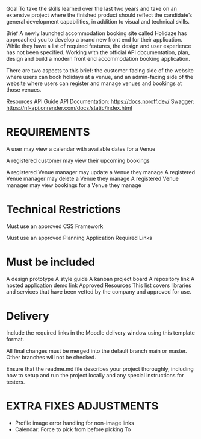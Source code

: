 Goal
To take the skills learned over the last two years and take on an extensive project where the finished product should reflect the candidate’s general development capabilities, in addition to visual and technical skills.

Brief
A newly launched accommodation booking site called Holidaze has approached you to develop a brand new front end for their application. While they have a list of required features, the design and user experience has not been specified. Working with the official API documentation, plan, design and build a modern front end accommodation booking application.

There are two aspects to this brief: the customer-facing side of the website where users can book holidays at a venue, and an admin-facing side of the website where users can register and manage venues and bookings at those venues.

Resources
API Guide API Documentation: https://docs.noroff.dev/
Swagger: https://nf-api.onrender.com/docs/static/index.html

# REQUIREMENTS

<!-- A user may view a list of Venues -->

<!-- A user may search for a specific Venue -->

<!-- A user may view a specific Venue page by id -->

A user may view a calendar with available dates for a Venue

<!-- A user with a stud.noroff.no email may register as a customer -->

<!-- A registered customer may create a booking at a Venue -->

A registered customer may view their upcoming bookings

<!-- A user with a stud.noroff.no email may register as a Venue manager -->

<!-- A registered Venue manager may create a Venue -->

A registered Venue manager may update a Venue they manage
A registered Venue manager may delete a Venue they manage
A registered Venue manager may view bookings for a Venue they manage

<!-- A registered user may login -->

<!-- A registered user may update their avatar -->

<!-- A registered user may logout -->

# Technical Restrictions

<!-- Must use an approved JavaScript Framework -->

Must use an approved CSS Framework

<!-- Must be hosted on an approved Static Host
(Currently only manual upolad works) -->

<!-- Must use an approved Design Application -->

Must use an approved Planning Application
Required Links

# Must be included

<!-- A Gantt chart for project timing -->

A design prototype
A style guide
A kanban project board
A repository link
A hosted application demo link
Approved Resources
This list covers libraries and services that have been vetted by the company and approved for use.

# Delivery

Include the required links in the Moodle delivery window using this template format.

All final changes must be merged into the default branch main or master. Other branches will not be checked.

Ensure that the readme.md file describes your project thoroughly, including how to setup and run the project locally and any special instructions for testers.

# EXTRA FIXES ADJUSTMENTS

- Profile image error handling for non-image links
- Calendar: Force to pick from before picking To
